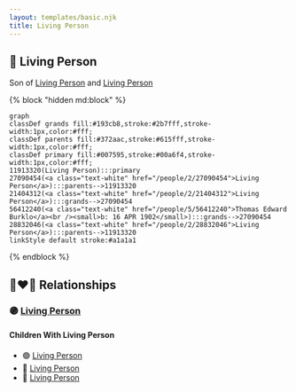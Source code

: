 ```yaml
---
layout: templates/basic.njk
title: Living Person
---
```

## 🔵 Living Person

Son of [Living Person](/people/2/28832046) and [Living Person](/people/2/27090454)

{% block "hidden md:block" %}
```mermaid
graph
classDef grands fill:#193cb8,stroke:#2b7fff,stroke-width:1px,color:#fff;
classDef parents fill:#372aac,stroke:#615fff,stroke-width:1px,color:#fff;
classDef primary fill:#007595,stroke:#00a6f4,stroke-width:1px,color:#fff;
11913320(Living Person):::primary
27090454(<a class="text-white" href="/people/2/27090454">Living Person</a>):::parents-->11913320
21404312(<a class="text-white" href="/people/2/21404312">Living Person</a>):::grands-->27090454
56412240(<a class="text-white" href="/people/5/56412240">Thomas Edward Burklo</a><br /><small>b: 16 APR 1902</small>):::grands-->27090454
28832046(<a class="text-white" href="/people/2/28832046">Living Person</a>):::parents-->11913320
linkStyle default stroke:#a1a1a1
```
{% endblock %}

## 👩‍❤️‍👨 Relationships

### 🟣 [Living Person](/people/4/44129601)

#### Children With Living Person
* 🟣 [Living Person](/people/8/87584808)
* 🔵 [Living Person](/people/4/46871716)
* 🔵 [Living Person](/people/2/23724860)
